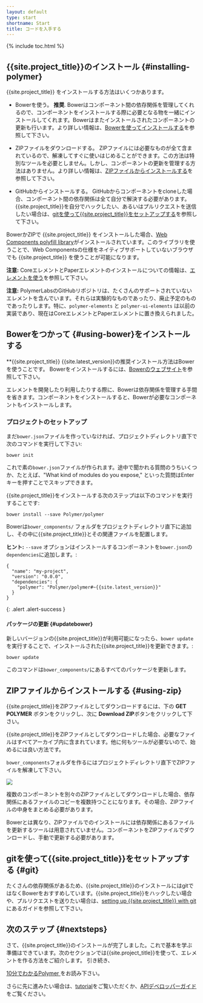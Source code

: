 ```yaml
---
layout: default
type: start
shortname: Start
title: コードを入手する
---
```


<style>
#download-button {
  background: #4285f4;
  color: #fff;
  font-size: 18px;
  fill: #fff;
}
#download-button:hover {
  background: #2a56c6;
}
#download-button::shadow paper-ripple {
  color: #fff;
}
</style>


{% include toc.html %}

## {{site.project_title}}のインストール {#installing-polymer}

{{site.project_title}} をインストールする方法はいくつかあります。

*   Bowerを使う。 **推奨**. Bowerはコンポーネント間の依存関係を管理してくれるので、コンポーネントをインストールする際に必要となる物を一緒にインストールしてくれます。Bowerはまたインストールされたコンポーネントの更新も行います。より詳しい情報は、[Bowerを使ってインストールする](#using-bower)を参照して下さい。

*   ZIPファイルをダウンロードする。 ZIPファイルには必要なものが全て含まれているので、解凍してすぐに使いはじめることができます。この方法は特別なツールを必要としません。しかし、コンポーネントの更新を管理する方法はありません。より詳しい情報は、[ZIPファイルからインストールする](#using-zip)を参照して下さい。

*   GitHubからインストールする。 GitHubからコンポーネントをcloneした場合、コンポーネント間の依存関係は全て自分で解決する必要があります。{{site.project_title}}を自分でハックしたい、あるいはプルリクエストを送信したい場合は、[gitを使って{{site.project_title}}をセットアップする](/resources/tooling-strategy.html#git)を参照して下さい。

BowerかZIPで {{site.project_title}} をインストールした場合、[Web Components polyfill library](/docs/start/platform.html)がインストールされています。このライブラリを使うことで、Web Componentsの仕様をネイティブサポートしていないブラウザでも {{site.project_title}} を使うことが可能になります。

**注意:** CoreエレメントとPaperエレメントのインストールについての情報は、[エレメントを使う](/docs/start/using-elements.html)を参照して下さい。

**注意:** PolymerLabsのGitHubリポジトリは、たくさんのサポートされていないエレメントを含んでいます。それらは実験的なものであったり、廃止予定のものであったりします。特に、`polymer-elements` と `polymer-ui-elements` は以前の実装であり、現在はCoreエレメントとPaperエレメントに置き換えられました。

## Bowerをつかって {#using-bower}をインストールする

**{{site.project_title}} {{site.latest_version}}の推奨インストール方法はBowerを使うことです。
Bowerをインストールするには、[Bowerのウェブサイト](http://bower.io/)を参照して下さい。

エレメントを開発したり利用したりする際に、Bowerは依存関係を管理する手間を省きます。コンポーネントをインストールすると、Bowerが必要なコンポーネントもインストールします。

### プロジェクトのセットアップ

まだ`bower.json`ファイルを作っていなければ、プロジェクトディレクトリ直下で次のコマンドを実行して下さい:

    bower init

これで素の`bower.json`ファイルが作られます。途中で聞かれる質問のうちいくつか、たとえば、"What kind of modules do you expose," といった質問はEnterキーを押すことでスキップできます。

{{site.project_title}}をインストールする次のステップは以下のコマンドを実行することです:

    bower install --save Polymer/polymer

Bowerは`bower_components/` フォルダをプロジェクトディレクトリ直下に追加し、その中に{{site.project_title}}とその関連ファイルを配置します。

**ヒント:** `--save` オプションはインストールするコンポーネントを`bower.json`の`dependencies`に追加します。:
```
{
  "name": "my-project",
  "version": "0.0.0",
  "dependencies": {
    "polymer": "Polymer/polymer#~{{site.latest_version}}"
  }
}
```
{: .alert .alert-success }

#### パッケージの更新 {#updatebower}

新しいバージョンの{{site.project_title}}が利用可能になったら、`bower update`を実行することで、インストールされた{{site.project_title}}を更新できます。:

    bower update

このコマンドは`bower_components/`にあるすべてのパッケージを更新します。

## ZIPファイルからインストールする {#using-zip}

{{site.project_title}}をZIPファイルとしてダウンロードするには、下の **GET POLYMER** ボタンをクリックし、次に **Download ZIP**ボタンをクリックして下さい。

<component-download-button org="Polymer" component="polymer" label="GET POLYMER">
</component-download-button>

{{site.project_title}}をZIPファイルとしてダウンロードした場合、必要なファイルはすべてアーカイブ内に含まれています。他に何もツールが必要ないので、始めるには良い方法です。

`bower_components`フォルダを作るにはプロジェクトディレクトリ直下でZIPファイルを解凍して下さい。

![](/images/zip-file-contents.png)

複数のコンポーネントを別々のZIPファイルとしてダウンロードした場合、依存関係にあるファイルのコピーを複数持つことになります。その場合、ZIPファイルの中身をまとめる必要があります。

Bowerとは異なり、ZIPファイルでのインストールには依存関係にあるファイルを更新するツールは用意されていません。コンポーネントをZIPファイルでダウンロードし、手動で更新する必要があります。

## gitを使って{{site.project_title}}をセットアップする {#git}

たくさんの依存関係があるため、{{site.project_title}}のインストールにはgitではなくBowerをおすすめしています。{{site.project_title}}をハックしたい場合や、プルリクエストを送りたい場合は、[setting up {{site.project_title}} with git](/resources/tooling-strategy.html#git)にあるガイドを参照して下さい。

## 次のステップ {#nextsteps}

さて、{{site.project_title}}のインストールが完了しました。これで基本を学ぶ準備はできています。次のセクションでは{{site.project_title}}を使って、エレメントを作る方法をご紹介します。
引き続き、

<a href="/docs/start/creatingelements.html">
  <paper-button raised><core-icon icon="arrow-forward" ></core-icon>10分でわかるPolymer</paper-button>
</a>をお読み下さい。

さらに先に進みたい場合は、[tutorial](/docs/start/tutorial/intro.html)をご覧いただくか、[APIデベロッパーガイド](/docs/polymer/polymer.html)をご覧ください。
